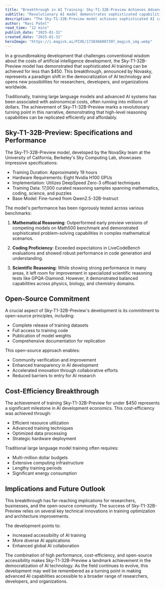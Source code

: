 ```yaml
---
title: "Breakthrough in AI Training: Sky-T1-32B-Preview Achieves Advanced Reasoning Capabilities for Under $450"
subtitle: "Revolutionary AI model demonstrates sophisticated capabilities at fraction of traditional cost"
description: "The Sky-T1-32B-Preview model achieves sophisticated AI capabilities for under $450, challenging traditional cost assumptions in AI development. This breakthrough demonstrates advanced reasoning abilities across mathematics, coding, and science, while maintaining commitment to open-source principles."
author: "Ravi Patel"
read_time: "12 mins"
publish_date: "2025-01-31"
created_date: "2025-01-31"
heroImage: "https://i.magick.ai/PIXE/1738366087397_magick_img.webp"
---
```


In a groundbreaking development that challenges conventional wisdom about the costs of artificial intelligence development, the Sky-T1-32B-Preview model has demonstrated that sophisticated AI training can be achieved for less than $450. This breakthrough, announced by Novasky, represents a paradigm shift in the democratization of AI technology and opens new possibilities for researchers, developers, and organizations worldwide.

Traditionally, training large language models and advanced AI systems has been associated with astronomical costs, often running into millions of dollars. The achievement of Sky-T1-32B-Preview marks a revolutionary turning point in this narrative, demonstrating that high-level reasoning capabilities can be replicated efficiently and affordably.

## Sky-T1-32B-Preview: Specifications and Performance

The Sky-T1-32B-Preview model, developed by the NovaSky team at the University of California, Berkeley's Sky Computing Lab, showcases impressive specifications:

- Training Duration: Approximately 19 hours
- Hardware Requirements: Eight Nvidia H100 GPUs
- Implementation: Utilizes DeepSpeed Zero-3 offload techniques
- Training Data: 17,000 curated reasoning samples spanning mathematics, coding, science, and puzzles
- Base Model: Fine-tuned from Qwen2.5-32B-Instruct

The model's performance has been rigorously tested across various benchmarks:

1. **Mathematical Reasoning**: Outperformed early preview versions of competing models on Math500 benchmark and demonstrated sophisticated problem-solving capabilities in complex mathematical scenarios.

2. **Coding Proficiency**: Exceeded expectations in LiveCodeBench evaluations and showed robust performance in code generation and understanding.

3. **Scientific Reasoning**: While showing strong performance in many areas, it left room for improvement in specialized scientific reasoning tests like GPQA-Diamond. However, it demonstrated balanced capabilities across physics, biology, and chemistry domains.

## Open-Source Commitment

A crucial aspect of Sky-T1-32B-Preview's development is its commitment to open-source principles, including:

- Complete release of training datasets
- Full access to training code
- Publication of model weights
- Comprehensive documentation for replication

This open-source approach enables:

- Community verification and improvement
- Enhanced transparency in AI development
- Accelerated innovation through collaborative efforts
- Reduced barriers to entry for AI research

## Cost-Efficiency Breakthrough

The achievement of training Sky-T1-32B-Preview for under $450 represents a significant milestone in AI development economics. This cost-efficiency was achieved through:

- Efficient resource utilization
- Advanced training techniques
- Optimized data processing
- Strategic hardware deployment

Traditional large language model training often requires:

- Multi-million dollar budgets
- Extensive computing infrastructure
- Lengthy training periods
- Significant energy consumption

## Implications and Future Outlook

This breakthrough has far-reaching implications for researchers, businesses, and the open-source community. The success of Sky-T1-32B-Preview relies on several key technical innovations in training optimization and architecture improvements.

The development points to:

- Increased accessibility of AI training
- More diverse AI applications
- Enhanced global AI collaboration

The combination of high performance, cost-efficiency, and open-source accessibility makes Sky-T1-32B-Preview a landmark achievement in the democratization of AI technology. As the field continues to evolve, this development may well be remembered as a turning point in making advanced AI capabilities accessible to a broader range of researchers, developers, and organizations.